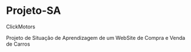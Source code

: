 # Projeto-SA
 ClickMotors

 Projeto de Situação de Aprendizagem de um WebSite de Compra e Venda de Carros
